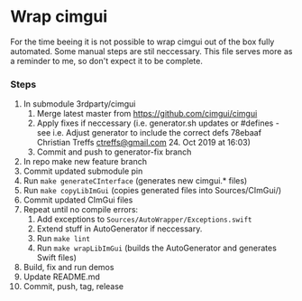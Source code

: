 # Wrap cimgui

For the time beeing it is not possible to wrap cimgui out of the box fully automated.
Some manual steps are stil neccessary.
This file serves more as a reminder to me, so don't expect it to be complete.

### Steps

1. In submodule 3rdparty/cimgui
	1. Merge latest master from <https://github.com/cimgui/cimgui>
	2. Apply fixes if neccessary (i.e. generator.sh updates or #defines - see i.e. Adjust generator to include the correct defs	78ebaaf	Christian Treffs <ctreffs@gmail.com>	24. Oct 2019 at 16:03)
	3. Commit and push to generator-fix branch
2. In repo make new feature branch
3. Commit updated submodule pin
4. Run `make generateCInterface` (generates new cimgui.* files)
5. Run `make copyLibImGui` (copies generated files into Sources/CImGui/)
6. Commit updated CImGui files
7. Repeat until no compile errors:
	1. Add exceptions to `Sources/AutoWrapper/Exceptions.swift`
	2. Extend stuff in AutoGenerator if neccessary.
	3. Run `make lint`
	4. Run `make wrapLibImGui` (builds the AutoGenerator and generates Swift files)
8. Build, fix and run demos
9. Update README.md
10. Commit, push, tag, release 
